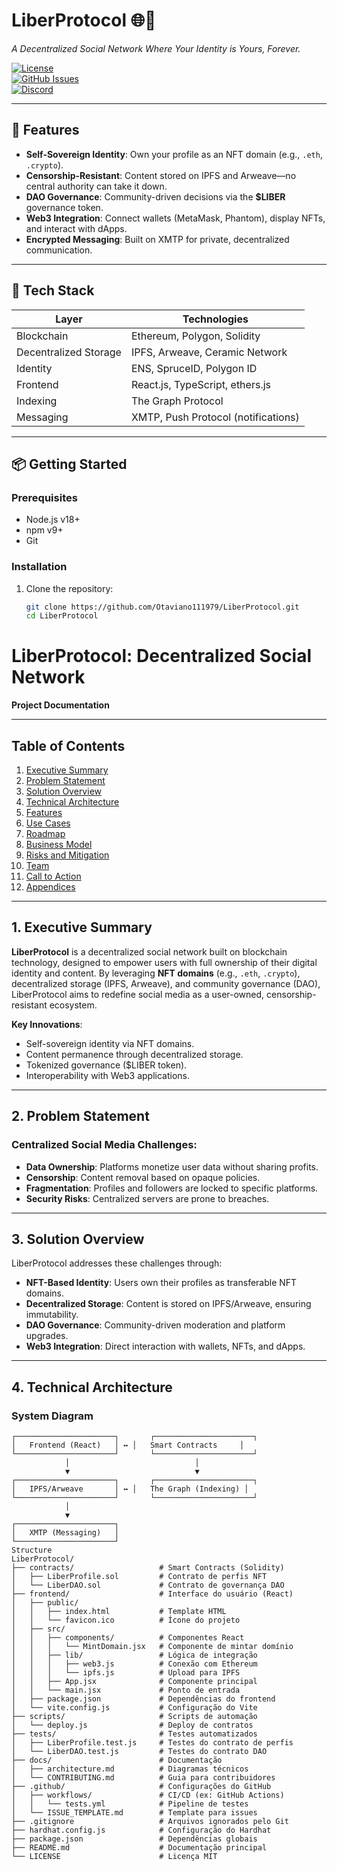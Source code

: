 # LiberProtocol 🌐🔗  
*A Decentralized Social Network Where Your Identity is Yours, Forever.*  

[![License](https://img.shields.io/github/license/Otaviano111979/LiberProtocol)](LICENSE)  
[![GitHub Issues](https://img.shields.io/github/issues/Otaviano111979/LiberProtocol)](https://github.com/Otaviano111979/LiberProtocol/issues)  
[![Discord](https://img.shields.io/discord/000000000000000000?label=Join%20LiberProtocol&logo=discord)](https://discord.gg/invitecode)  

---

## 🚀 Features  
- **Self-Sovereign Identity**: Own your profile as an NFT domain (e.g., `.eth`, `.crypto`).  
- **Censorship-Resistant**: Content stored on IPFS and Arweave—no central authority can take it down.  
- **DAO Governance**: Community-driven decisions via the **$LIBER** governance token.  
- **Web3 Integration**: Connect wallets (MetaMask, Phantom), display NFTs, and interact with dApps.  
- **Encrypted Messaging**: Built on XMTP for private, decentralized communication.  

---

## 🔧 Tech Stack  
| **Layer**               | **Technologies**                              |  
|-------------------------|-----------------------------------------------|  
| Blockchain              | Ethereum, Polygon, Solidity                  |  
| Decentralized Storage   | IPFS, Arweave, Ceramic Network               |  
| Identity                | ENS, SpruceID, Polygon ID                    |  
| Frontend                | React.js, TypeScript, ethers.js              |  
| Indexing                | The Graph Protocol                           |  
| Messaging               | XMTP, Push Protocol (notifications)          |  

---

## 📦 Getting Started  

### Prerequisites  
- Node.js v18+  
- npm v9+  
- Git  

### Installation  
1. Clone the repository:  
   ```bash  
   git clone https://github.com/Otaviano111979/LiberProtocol.git  
   cd LiberProtocol  

# LiberProtocol: Decentralized Social Network  
**Project Documentation**  

---

## Table of Contents  
1. [Executive Summary](#1-executive-summary)  
2. [Problem Statement](#2-problem-statement)  
3. [Solution Overview](#3-solution-overview)  
4. [Technical Architecture](#4-technical-architecture)  
5. [Features](#5-features)  
6. [Use Cases](#6-use-cases)  
7. [Roadmap](#7-roadmap)  
8. [Business Model](#8-business-model)  
9. [Risks and Mitigation](#9-risks-and-mitigation)  
10. [Team](#10-team)  
11. [Call to Action](#11-call-to-action)  
12. [Appendices](#12-appendices)  

---

## 1. Executive Summary  
**LiberProtocol** is a decentralized social network built on blockchain technology, designed to empower users with full ownership of their digital identity and content. By leveraging **NFT domains** (e.g., `.eth`, `.crypto`), decentralized storage (IPFS, Arweave), and community governance (DAO), LiberProtocol aims to redefine social media as a user-owned, censorship-resistant ecosystem.  

**Key Innovations**:  
- Self-sovereign identity via NFT domains.  
- Content permanence through decentralized storage.  
- Tokenized governance ($LIBER token).  
- Interoperability with Web3 applications.  

---

## 2. Problem Statement  
### Centralized Social Media Challenges:  
- **Data Ownership**: Platforms monetize user data without sharing profits.  
- **Censorship**: Content removal based on opaque policies.  
- **Fragmentation**: Profiles and followers are locked to specific platforms.  
- **Security Risks**: Centralized servers are prone to breaches.  

---

## 3. Solution Overview  
LiberProtocol addresses these challenges through:  
- **NFT-Based Identity**: Users own their profiles as transferable NFT domains.  
- **Decentralized Storage**: Content is stored on IPFS/Arweave, ensuring immutability.  
- **DAO Governance**: Community-driven moderation and platform upgrades.  
- **Web3 Integration**: Direct interaction with wallets, NFTs, and dApps.  

---

## 4. Technical Architecture  
### System Diagram  
```plaintext
┌──────────────────────┐       ┌──────────────────────┐  
│   Frontend (React)   │ ↔️ │   Smart Contracts     │  
└──────────────────────┘       └──────────────────────┘  
            │                            │  
            ▼                            ▼  
┌──────────────────────┐       ┌──────────────────────┐  
│   IPFS/Arweave       │ ↔️ │   The Graph (Indexing) │  
└──────────────────────┘       └──────────────────────┘  
            │  
            ▼  
┌──────────────────────┐  
│   XMTP (Messaging)   │  
└──────────────────────┘
Structure
LiberProtocol/  
├── contracts/                   # Smart Contracts (Solidity)  
│   ├── LiberProfile.sol         # Contrato de perfis NFT  
│   └── LiberDAO.sol             # Contrato de governança DAO  
├── frontend/                    # Interface do usuário (React)  
│   ├── public/  
│   │   ├── index.html           # Template HTML  
│   │   └── favicon.ico          # Ícone do projeto  
│   ├── src/  
│   │   ├── components/          # Componentes React  
│   │   │   └── MintDomain.jsx   # Componente de mintar domínio  
│   │   ├── lib/                 # Lógica de integração  
│   │   │   ├── web3.js          # Conexão com Ethereum  
│   │   │   └── ipfs.js          # Upload para IPFS  
│   │   ├── App.jsx              # Componente principal  
│   │   └── main.jsx             # Ponto de entrada  
│   ├── package.json             # Dependências do frontend  
│   └── vite.config.js           # Configuração do Vite  
├── scripts/                     # Scripts de automação  
│   └── deploy.js                # Deploy de contratos  
├── tests/                       # Testes automatizados  
│   ├── LiberProfile.test.js     # Testes do contrato de perfis  
│   └── LiberDAO.test.js         # Testes do contrato DAO  
├── docs/                        # Documentação  
│   ├── architecture.md          # Diagramas técnicos  
│   └── CONTRIBUTING.md          # Guia para contribuidores  
├── .github/                     # Configurações do GitHub  
│   ├── workflows/               # CI/CD (ex: GitHub Actions)  
│   │   └── tests.yml            # Pipeline de testes  
│   └── ISSUE_TEMPLATE.md        # Template para issues  
├── .gitignore                   # Arquivos ignorados pelo Git  
├── hardhat.config.js            # Configuração do Hardhat  
├── package.json                 # Dependências globais  
├── README.md                    # Documentação principal  
└── LICENSE                      # Licença MIT  
